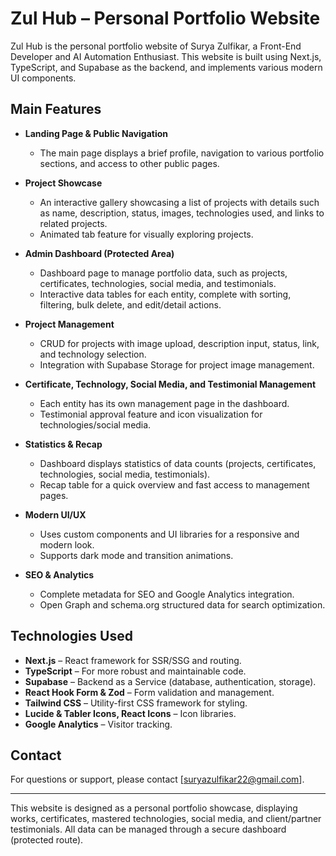 # Zul Hub – Personal Portfolio Website

Zul Hub is the personal portfolio website of Surya Zulfikar, a Front-End Developer and AI Automation Enthusiast. This website is built using Next.js, TypeScript, and Supabase as the backend, and implements various modern UI components.

## Main Features

- **Landing Page & Public Navigation**

  - The main page displays a brief profile, navigation to various portfolio sections, and access to other public pages.

- **Project Showcase**

  - An interactive gallery showcasing a list of projects with details such as name, description, status, images, technologies used, and links to related projects.
  - Animated tab feature for visually exploring projects.

- **Admin Dashboard (Protected Area)**

  - Dashboard page to manage portfolio data, such as projects, certificates, technologies, social media, and testimonials.
  - Interactive data tables for each entity, complete with sorting, filtering, bulk delete, and edit/detail actions.

- **Project Management**

  - CRUD for projects with image upload, description input, status, link, and technology selection.
  - Integration with Supabase Storage for project image management.

- **Certificate, Technology, Social Media, and Testimonial Management**

  - Each entity has its own management page in the dashboard.
  - Testimonial approval feature and icon visualization for technologies/social media.

- **Statistics & Recap**

  - Dashboard displays statistics of data counts (projects, certificates, technologies, social media, testimonials).
  - Recap table for a quick overview and fast access to management pages.

- **Modern UI/UX**

  - Uses custom components and UI libraries for a responsive and modern look.
  - Supports dark mode and transition animations.

- **SEO & Analytics**
  - Complete metadata for SEO and Google Analytics integration.
  - Open Graph and schema.org structured data for search optimization.

## Technologies Used

- **Next.js** – React framework for SSR/SSG and routing.
- **TypeScript** – For more robust and maintainable code.
- **Supabase** – Backend as a Service (database, authentication, storage).
- **React Hook Form & Zod** – Form validation and management.
- **Tailwind CSS** – Utility-first CSS framework for styling.
- **Lucide & Tabler Icons, React Icons** – Icon libraries.
- **Google Analytics** – Visitor tracking.

## Contact

For questions or support, please contact [suryazulfikar22@gmail.com].

---

This website is designed as a personal portfolio showcase, displaying works, certificates, mastered technologies, social media, and client/partner testimonials. All data can be managed through a secure dashboard (protected route).
